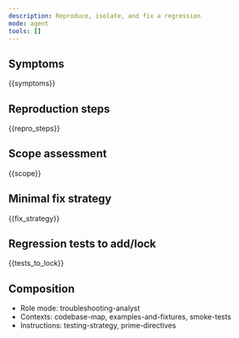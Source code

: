 ```yaml
---
description: Reproduce, isolate, and fix a regression
mode: agent
tools: []
---
```


## Symptoms
{{symptoms}}

## Reproduction steps
{{repro_steps}}

## Scope assessment
{{scope}}

## Minimal fix strategy
{{fix_strategy}}

## Regression tests to add/lock
{{tests_to_lock}}

## Composition
- Role mode: troubleshooting-analyst
- Contexts: codebase-map, examples-and-fixtures, smoke-tests
- Instructions: testing-strategy, prime-directives
